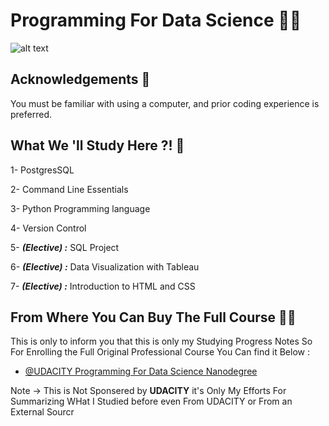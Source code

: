 
# Programming For Data Science 👨‍💻

![alt text](https://i.ibb.co/MBYMYg8/Programming-For-Data-Science-1.png)


## Acknowledgements 📕

You must be familiar with using a computer, and prior coding experience is preferred.
## What We 'll Study Here ?! 👣

1- PostgresSQL


2- Command Line Essentials

3- Python Programming language

4- Version Control

5- ***(Elective) :*** SQL Project

6- ***(Elective) :*** Data Visualization with Tableau

7- ***(Elective) :*** Introduction to HTML and CSS



## From Where You Can Buy The Full Course 🙅‍♂️
This is only to inform you that this is only my Studying Progress Notes So For Enrolling the Full Original Professional Course You Can find it Below : 
- [@UDACITY Programming For Data Science Nanodegree]([[https://www.github.com/octokatherine](https://www.udacity.com/course/programming-for-data-science-nanodegree--nd104)])

Note → This is Not Sponsered by **UDACITY** it's Only My Efforts For Summarizing WHat I Studied before even From UDACITY or From an External Sourcr 
